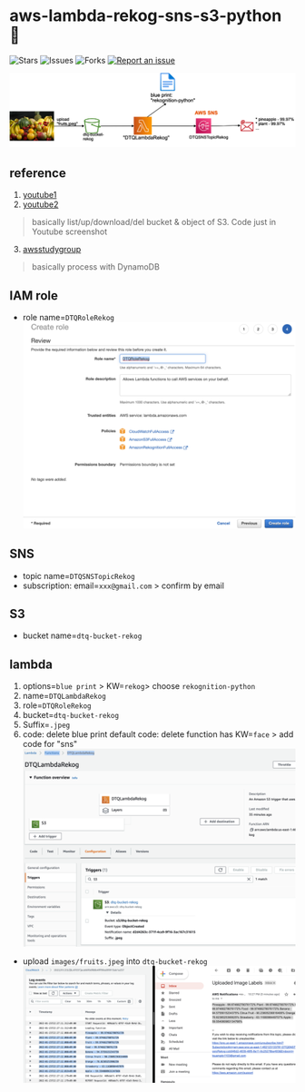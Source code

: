 # aws-lambda-rekog-sns-s3-python 🐳

![Stars](https://img.shields.io/github/stars/tquangdo/aws-lambda-rekog-sns-s3-python?color=f05340)
![Issues](https://img.shields.io/github/issues/tquangdo/aws-lambda-rekog-sns-s3-python?color=f05340)
![Forks](https://img.shields.io/github/forks/tquangdo/aws-lambda-rekog-sns-s3-python?color=f05340)
[![Report an issue](https://img.shields.io/badge/Support-Issues-green)](https://github.com/tquangdo/aws-lambda-rekog-sns-s3-python/issues/new)

![overview](screenshots/overview.png)

## reference
1. [youtube1](https://www.youtube.com/watch?v=wnTvVB1ojPk&t=3s)
2. [youtube2](https://www.youtube.com/watch?v=qoiqYwE7nfU&list=PLjCpH2Qpki-sTjdlYXE8AifSKQFa8ZL23&index=20)
> basically list/up/download/del bucket & object of S3. Code just in Youtube screenshot
3. [awsstudygroup](https://000060.awsstudygroup.com/3-gettingstartedwithawssdk/3.2-pythonandynamodb/)
> basically process with DynamoDB
 
## IAM role
- role name=`DTQRoleRekog`
![role](screenshots/role.png)

## SNS
- topic name=`DTQSNSTopicRekog`
- subscription: email=`xxx@gmail.com` > confirm by email

## S3
- bucket name=`dtq-bucket-rekog`

## lambda
1. options=`blue print` > KW=`rekog`> choose `rekognition-python`
2. name=`DTQLambdaRekog`
3. role=`DTQRoleRekog`
4. bucket=`dtq-bucket-rekog`
5. Suffix=`.jpeg`
6. code: delete blue print default code: delete function has KW=`face` > add code for "sns"
![lambda](screenshots/lambda.png)
- upload `images/fruits.jpeg` into `dtq-bucket-rekog`
![res](screenshots/res.png)
